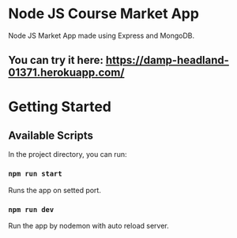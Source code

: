 # Node JS Course Market App
Node JS Market App made using Express and MongoDB.

## You can try it here: https://damp-headland-01371.herokuapp.com/



# Getting Started

## Available Scripts

In the project directory, you can run:

### `npm run start`

Runs the app on setted port.

### `npm run dev`

Run the app by nodemon with auto reload server.
